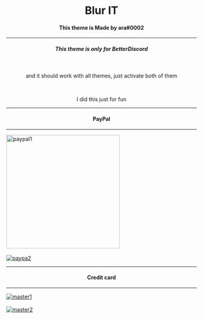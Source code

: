 <h1 align=center>Blur IT</h1>

<h4 align=center>This theme is Made by ara#0002</h4>
<hr>
<h5 align=center>This theme is only for BetterDiscord</h5><br>
<p align=center>and it should work with all themes, just activate both of them<p> <br>
 <p align=center>I did this just for fun</p>

<hr>
<h4 align=center>PayPal</h4>
<hr>
<a href="https://gifyu.com/image/1bmG"><img src="https://s6.gifyu.com/images/F36N64sg.gif" width="300px" alt="paypal1"/></a><br>
<br>
<a href="https://gifyu.com/image/1b7v"><img src="https://s6.gifyu.com/images/NkbNxyVJ.gif" alt="paypa2"/></a> <br>
<hr>
<h4 align=center>Credit card</h4>
<hr>
<a href="https://gifyu.com/image/1bdb"><img src="https://s6.gifyu.com/images/Vk4htkxC.gif" alt="master1"/></a><br>
<br>
<a href="https://gifyu.com/image/1bdf"><img src="https://s6.gifyu.com/images/6Drt8Oof.gif" alt="master2"/></a>
